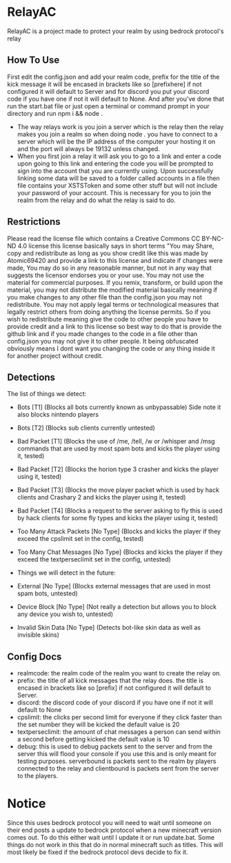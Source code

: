 # RelayAC
RelayAC is a project made to protect your realm by using bedrock protocol's relay

## How To Use
First edit the config.json and add your realm code, prefix for the title of the kick message it will be encased in brackets like so [prefixhere] if not configured it will default to Server and for discord you put your discord code if you have one if not it will default to None. And after you've done that run the start.bat file or just open a terminal or command prompt in your directory and run npm i && node .
- The way relays work is you join a server which is the relay then the relay makes you join a realm so when doing node . you have to connect to a server which will be the IP address of the computer your hosting it on and the port will always be 19132 unless changed.
- When you first join a relay it will ask you to go to a link and enter a code upon going to this link and entering the code you will be prompted to sign into the account that you are currently using. Upon successfully linking some data will be saved to a folder called accounts in a file then file contains your XSTSToken and some other stuff but will not include your password of your account. This is necessary for you to join the realm from the relay and do what the relay is said to do. 

## Restrictions
Please read the license file which contains a Creative Commons CC BY-NC-ND 4.0 license this license basically says in short terms "You may Share, copy and redistribute as long as you show credit like this was made by Atomic69420 and provide a link to this license and indicate if changes were made, You may do so in any reasonable manner, but not in any way that suggests the licensor endorses you or your use. You may not use the material for commercial purposes. If you remix, transform, or build upon the material, you may not distribute the modified material basically meaning if you make changes to any other file than the config.json you may not redistribute. You may not apply legal terms or technological measures that legally restrict others from doing anything the license permits. So if you wish to redistribute meaning give the code to other people you have to provide credit and a link to this license so best way to do that is provide the github link and if you made changes to the code in a file other than config.json you may not give it to other people. It being obfuscated obviously means I dont want you changing the code or any thing inside it for another project without credit.

## Detections

The list of things we detect:

- Bots [T1] (Blocks all bots currently known as unbypassable) Side note it also blocks nintendo players
- Bots [T2] (Blocks sub clients currently untested)
- Bad Packet [T1] (Blocks the use of /me, /tell, /w or /whisper and /msg commands that are used by most spam bots and kicks the player using it, tested)
- Bad Packet [T2] (Blocks the horion type 3 crasher and kicks the player using it, tested)
- Bad Packet [T3] (Blocks the move player packet which is used by hack clients and Crashary 2 and kicks the player using it, tested)
- Bad Packet [T4] (Blocks a request to the server asking to fly this is used by hack clients for some fly types and kicks the player using it, tested)
- Too Many Attack Packets [No Type] (Blocks and kicks the player if they exceed the cpslimit set in the config, tested)
- Too Many Chat Messages [No Type] (Blocks and kicks the player if they exceed the textperseclimit set in the config, untested)

- Things we will detect in the future:

- External [No Type] (Blocks external messages that are used in most spam bots, untested)
- Device Block [No Type] (Not really a detection but allows you to block any device you wish to, untested)
- Invalid Skin Data [No Type] (Detects bot-like skin data as well as invisible skins)

## Config Docs
- realmcode: the realm code of the realm you want to create the relay on.
- prefix: the title of all kick messages that the relay does. the title is encased in brackets like so [prefix] if not configured it will default to Server.
- discord: the discord code of your discord if you have one if not it will default to None
- cpslimit: the clicks per second limit for everyone if they click faster than the set number they will be kicked the default value is 20
- textperseclimit: the amount of chat messages a person can send within a second before getting kicked the default value is 10
- debug: this is used to debug packets sent to the server and from the server this will flood your console if you use this and is only meant for testing purposes. serverbound is packets sent to the realm by players connected to the relay and clientbound is packets sent from the server to the players.

# Notice
Since this uses bedrock protocol you will need to wait until someone on their end posts a update to bedrock protocol when a new minecraft version comes out. To do this either wait until I update it or run update.bat.
Some things do not work in this that do in normal minecraft such as titles. This will most likely be fixed if the bedrock protocol devs decide to fix it.


